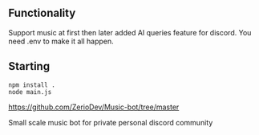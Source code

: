 ## Functionality
Support music at first then later added AI queries feature for discord. You need .env to make it all happen.

## Starting

```
npm install .
node main.js
```

https://github.com/ZerioDev/Music-bot/tree/master

Small scale music bot for private personal discord community






